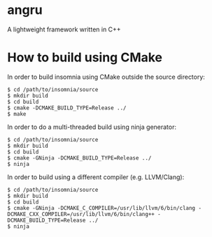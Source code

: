 # angru
A lightweight framework written in C++

# How to build using CMake

In order to build insomnia using CMake outside the source directory:

```
$ cd /path/to/insomnia/source
$ mkdir build
$ cd build
$ cmake -DCMAKE_BUILD_TYPE=Release ../
$ make
```

In order to do a multi-threaded build using ninja generator:

```
$ cd /path/to/insomnia/source
$ mkdir build
$ cd build
$ cmake -GNinja -DCMAKE_BUILD_TYPE=Release ../
$ ninja
```

In order to build using a different compiler (e.g. LLVM/Clang):

```
$ cd /path/to/insomnia/source
$ mkdir build
$ cd build
$ cmake -GNinja -DCMAKE_C_COMPILER=/usr/lib/llvm/6/bin/clang -DCMAKE_CXX_COMPILER=/usr/lib/llvm/6/bin/clang++ -DCMAKE_BUILD_TYPE=Release ../
$ ninja
```
